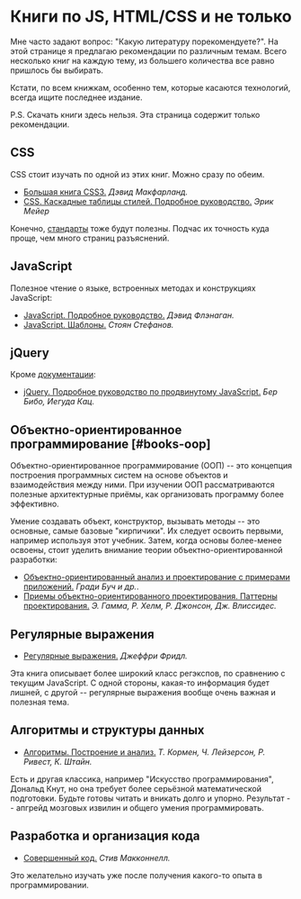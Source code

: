 # Книги по JS, HTML/CSS и не только

Мне часто задают вопрос: "Какую литературу порекомендуете?". На этой странице я предлагаю рекомендации по различным темам. Всего несколько книг на каждую тему, из большего количества все равно пришлось бы выбирать.

Кстати, по всем книжкам, особенно тем, которые касаются технологий, всегда ищите последнее издание.

P.S. Скачать книги здесь нельзя. Эта страница содержит только рекомендации.

## CSS

CSS стоит изучать по одной из этих книг. Можно сразу по обеим.

- <a href="http://www.ozon.ru/context/detail/id/24493075/?partner=iliakan">Большая книга CSS3.</a>
<i>Дэвид Макфарланд.</i>
- <a href="http://www.ozon.ru/context/detail/id/3881079/?partner=iliakan">CSS. Каскадные таблицы стилей. Подробное руководство.</a>
<i>Эрик Мейер</i>

Конечно, [стандарты](http://www.w3.org/Style/CSS/) тоже будут полезны. Подчас их точность куда проще, чем много страниц разъяснений.

## JavaScript

Полезное чтение о языке, встроенных методах и конструкциях JavaScript:

- <a href="http://www.ozon.ru/context/detail/id/19677670/?partner=iliakan">JavaScript. Подробное руководство.</a>
<i>Дэвид Флэнаган.</i>
- <a href="http://www.ozon.ru/context/detail/id/6287517/?partner=iliakan">JavaScript. Шаблоны.</a>
<i>Стоян Стефанов.</i>

## jQuery

Кроме [документации](http://api.jquery.com/):

- <a href="http://www.ozon.ru/context/detail/id/6277333/?partner=iliakan">jQuery. Подробное руководство по продвинутому JavaScript.</a>
<i>Бер Бибо, Иегуда Кац.</i>

## Объектно-ориентированное программирование [#books-oop]

Объектно-ориентированное программирование (ООП) -- это концепция построения программных систем на основе объектов и взаимодействия между ними. При изучении ООП рассматриваются полезные архитектурные приёмы, как организовать программу более эффективно.

Умение создавать объект, конструктор, вызывать методы -- это основные, самые базовые "кирпичики". Их следует освоить первыми, например используя этот учебник. Затем, когда основы более-менее освоены, стоит уделить внимание теории объектно-ориентированной разработки:

- <a href="http://www.ozon.ru/context/detail/id/3905587/?partner=iliakan">Объектно-ориентированный анализ и проектирование с примерами приложений.</a>
<i>Гради Буч и др.</i>.
- <a href="http://www.ozon.ru/context/detail/id/2457392/?partner=iliakan">Приемы объектно-ориентированного проектирования. Паттерны проектирования.</a>
<i>Э. Гамма, Р. Хелм, Р. Джонсон, Дж. Влиссидес.</i>

## Регулярные выражения

- <a href="http://www.ozon.ru/context/detail/id/4066500/?partner=iliakan">Регулярные выражения.</a>
<i>Джеффри Фридл.</i>

Эта книга описывает более широкий класс регэкспов, по сравнению с текущим JavaScript. С одной стороны, какая-то информация будет лишней, с другой -- регулярные выражения вообще очень важная и полезная тема.

## Алгоритмы и структуры данных

- <a href="http://www.ozon.ru/context/detail/id/2429691/?partner=iliakan">Алгоритмы. Построение и анализ.</a>
<i>Т. Кормен, Ч. Лейзерсон, Р. Ривест, К. Штайн.</i>

Есть и другая классика, например "Искусство программирования", Дональд Кнут, но она требует более серьёзной математической подготовки. Будьте готовы читать и вникать долго и упорно. Результат -- апгрейд мозговых извилин и общего умения программировать.

## Разработка и организация кода

- <a href="http://www.ozon.ru/context/detail/id/5508646/?partner=iliakan">Совершенный код.</a>
<i>Стив Макконнелл.</i>

Это желательно изучать уже после получения какого-то опыта в программировании.

